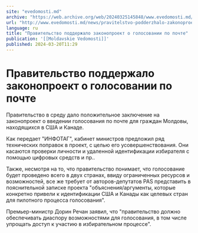```yaml
---
site: "evedomosti.md"
archive: "https://web.archive.org/web/20240325145848/www.evedomosti.md/news/pravitelstvo-podderzhalo-zakonoproekt-o-golosovanii-po-pocht"
url: "http://www.evedomosti.md/news/pravitelstvo-podderzhalo-zakonoproekt-o-golosovanii-po-pocht"
language: ru
title: "Правительство поддержало законопроект о голосовании по почте"
publication: '[[Moldavskie Vedomosti]]'
published: 2024-03-20T11:29
---
```


# Правительство поддержало законопроект о голосовании по почте

Правительство в среду дало положительное заключение на законопроект о введении голосования по почте для граждан Молдовы, находящихся в США и Канаде.

Как передает "ИНФОТАГ", кабинет министров предложил ряд технических поправок в проект, с целью его усовершенствования. Они касаются проверки личности и удаленной идентификации избирателя с помощью цифровых средств и пр..

Также, несмотря на то, что правительство понимает, что голосование будет проведено всего в двух странах, ввиду ограниченных ресурсов и возможностей, все же требует от авторов-депутатов PAS представить в пояснительной записке проекта "объяснения/аргументы, которые конкретно привели к идентификации США и Канады как целевых стран для пилотного процесса голосования".

Премьер-министр Дорин Речан заявил, что "правительство должно обеспечивать диаспору возможностями для голосования, в том числе упрощать доступ к участию в избирательном процессе".